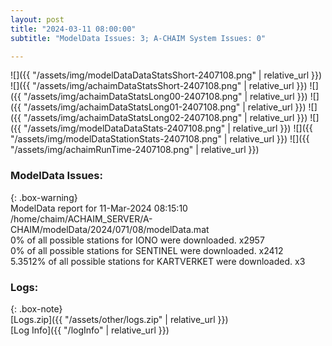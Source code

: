 ```yaml
---
layout: post
title: "2024-03-11 08:00:00"
subtitle: "ModelData Issues: 3; A-CHAIM System Issues: 0"

---
```


![]({{ "/assets/img/modelDataDataStatsShort-2407108.png" | relative_url }})
![]({{ "/assets/img/achaimDataStatsShort-2407108.png" | relative_url }})
![]({{ "/assets/img/achaimDataStatsLong00-2407108.png" | relative_url }})
![]({{ "/assets/img/achaimDataStatsLong01-2407108.png" | relative_url }})
![]({{ "/assets/img/achaimDataStatsLong02-2407108.png" | relative_url }})
![]({{ "/assets/img/modelDataDataStats-2407108.png" | relative_url }})
![]({{ "/assets/img/modelDataStationStats-2407108.png" | relative_url }})
![]({{ "/assets/img/achaimRunTime-2407108.png" | relative_url }})


### ModelData Issues:  
  
{: .box-warning}  
 ModelData report for 11-Mar-2024 08:15:10   
 /home/chaim/ACHAIM_SERVER/A-CHAIM/modelData/2024/071/08/modelData.mat   
 0% of all possible stations for IONO were downloaded. x2957   
 0% of all possible stations for SENTINEL were downloaded. x2412   
 5.3512% of all possible stations for KARTVERKET were downloaded. x3   
  


### Logs:  
  
{: .box-note}  
[Logs.zip]({{ "/assets/other/logs.zip" | relative_url }})  
[Log Info]({{ "/logInfo" | relative_url }})  
